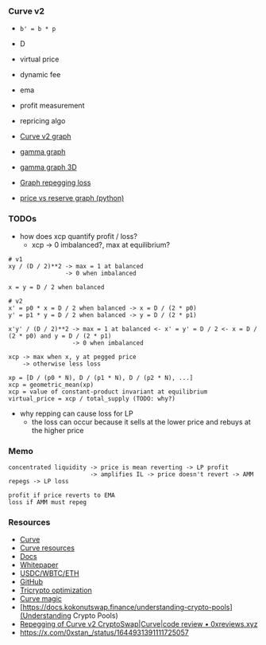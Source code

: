### Curve v2

- `b' = b * p`
- D
- virtual price
- dynamic fee
- ema
- profit measurement
- repricing algo

- [Curve v2 graph](https://www.desmos.com/calculator/ms7fqtmpxu)
- [gamma graph](https://www.desmos.com/calculator/id0zrk0ucr)
- [gamma graph 3D](https://www.desmos.com/3d/siehqqoi40)
- [Graph repegging loss](https://www.desmos.com/calculator/km1yqb12ik)
- [price vs reserve graph (python)](./notebook/amm_dy_dx.ipynb)

### TODOs

- how does xcp quantify profit / loss?
  - xcp -> 0 imbalanced?, max at equilibrium?

```
# v1
xy / (D / 2)**2 -> max = 1 at balanced
                -> 0 when imbalanced

x = y = D / 2 when balanced

# v2
x' = p0 * x = D / 2 when balanced -> x = D / (2 * p0)
y' = p1 * y = D / 2 when balanced -> y = D / (2 * p1)

x'y' / (D / 2)**2 -> max = 1 at balanced <- x' = y' = D / 2 <- x = D / (2 * p0) and y = D / (2 * p1)
                  -> 0 when imbalanced

xcp -> max when x, y at pegged price
    -> otherwise less loss
```


```
xp = [D / (p0 * N), D / (p1 * N), D / (p2 * N), ...]
xcp = geometric_mean(xp)
xcp = value of constant-product invariant at equilibrium
virtual_price = xcp / total_supply (TODO: why?)

```

- why repping can cause loss for LP
  - the loss can occur because it sells at the lower price and rebuys at the higher price

### Memo

```
concentrated liquidity -> price is mean reverting -> LP profit
                       -> amplifies IL -> price doesn't revert -> AMM repegs -> LP loss

profit if price reverts to EMA
loss if AMM must repeg
```

### Resources

- [Curve](https://curve.fi)
- [Curve resources](https://resources.curve.fi/)
- [Docs](https://docs.curve.fi/)
- [Whitepaper](https://resources.curve.fi/pdf/curve-cryptopools.pdf)
- [USDC/WBTC/ETH](https://etherscan.io/address/0x7f86bf177dd4f3494b841a37e810a34dd56c829b)
- [GitHub](https://github.com/curvefi/tricrypto-ng/blob/acba2ee4fc933cc74df4365e4f357fa7e1582b99/contracts/main/CurveTricryptoOptimizedWETH.vy)
- [Tricrypto optimization](https://github.com/curvefi/tricrypto-ng/blob/extended-readme/docs/tricrypto_optimisation.pdf)
- [Curve magic](https://hackmd.io/@alltold/curve-magic)
- [https://docs.kokonutswap.finance/understanding-crypto-pools](Understanding Crypto Pools)
- [Repegging of Curve v2 CryptoSwap|Curve|code review • 0xreviews.xyz](https://0xreviews.xyz/posts/2022-03-04-Curve-CryptoSwap-repegging)
- https://x.com/0xstan_/status/1644931391111725057
